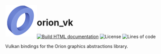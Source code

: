 <img src=".github/graphic/icon.png" align=left height=100px>

# orion_vk

[![Build HTML documentation](https://github.com/jabenuk/orion_vk/actions/workflows/docs-build.yml/badge.svg)](https://github.com/jabenuk/orion_vk/actions/workflows/docs-build.yml)
![License](https://img.shields.io/github/license/jabenuk/orion_vk)
![Lines of code](https://img.shields.io/tokei/lines/github/jabenuk/orion_vk)

Vulkan bindings for the Orion graphics abstractions library.
